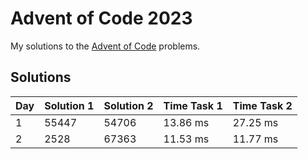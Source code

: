 # Advent of Code 2023

My solutions to the [Advent of Code](https://adventofcode.com/2023) problems.

## Solutions

| Day | Solution 1 | Solution 2 | Time Task 1 | Time Task 2 |
| --- | ---------- | ---------- | ----------- | ----------- |
| 1   | 55447      | 54706      | 13.86 ms    | 27.25 ms    |
| 2   | 2528       | 67363      | 11.53 ms    | 11.77 ms    |

